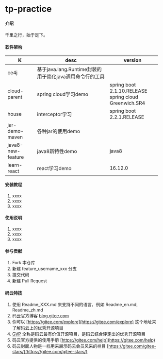 # tp-practice

#### 介绍
千里之行，始于足下。

#### 软件架构

|K|desc|version|
|---|---|---|
|ce4j|基于java.lang.Runtime封装的用于简化java调用命令行的工具||
|cloud-parent|spring cloud学习demo|spring boot 2.1.10.RELEASE <br/> spring cloud Greenwich.SR4|
|house|interceptor学习|spring boot 2.2.1.RELEASE|
|jar-demo-maven|各种jar的使用demo||
|java8-new-feature|java8新特性demo|java8|
|learn-react|react学习demo|16.12.0|

#### 安装教程

1.  xxxx
2.  xxxx
3.  xxxx

#### 使用说明

1.  xxxx
2.  xxxx
3.  xxxx

#### 参与贡献

1.  Fork 本仓库
2.  新建 feature_username_xxx 分支
3.  提交代码
4.  新建 Pull Request


#### 码云特技

1.  使用 Readme\_XXX.md 来支持不同的语言，例如 Readme\_en.md, Readme\_zh.md
2.  码云官方博客 [blog.gitee.com](https://blog.gitee.com)
3.  你可以 [https://gitee.com/explore](https://gitee.com/explore) 这个地址来了解码云上的优秀开源项目
4.  [GVP](https://gitee.com/gvp) 全称是码云最有价值开源项目，是码云综合评定出的优秀开源项目
5.  码云官方提供的使用手册 [https://gitee.com/help](https://gitee.com/help)
6.  码云封面人物是一档用来展示码云会员风采的栏目 [https://gitee.com/gitee-stars/](https://gitee.com/gitee-stars/)
